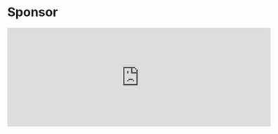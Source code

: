 # Sponsor


<iframe
  src="https://github.com/sponsors/arxlang/card"
  title="Sponsor ArxLang"
  height="225"
  width="600"
  style="border: 0;"
></iframe>
